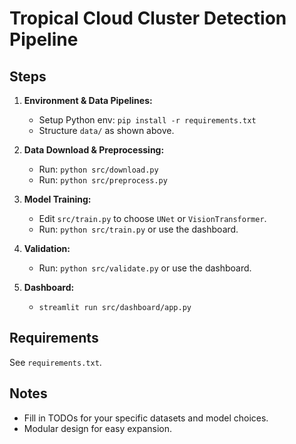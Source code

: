 # Tropical Cloud Cluster Detection Pipeline

## Steps

1. **Environment & Data Pipelines:**
   - Setup Python env: `pip install -r requirements.txt`
   - Structure `data/` as shown above.

2. **Data Download & Preprocessing:**
   - Run: `python src/download.py`
   - Run: `python src/preprocess.py`

3. **Model Training:**
   - Edit `src/train.py` to choose `UNet` or `VisionTransformer`.
   - Run: `python src/train.py` or use the dashboard.

4. **Validation:**
   - Run: `python src/validate.py` or use the dashboard.

5. **Dashboard:**
   - `streamlit run src/dashboard/app.py`

## Requirements

See `requirements.txt`.

## Notes

- Fill in TODOs for your specific datasets and model choices.
- Modular design for easy expansion.